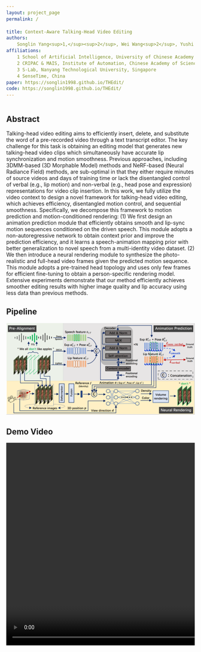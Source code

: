 ```yaml
---
layout: project_page
permalink: /

title: Context-Aware Talking-Head Video Editing
authors:
    Songlin Yang<sup>1,</sup><sup>2</sup>, Wei Wang<sup>2</sup>, Yushi Lan<sup>3</sup>, Xiangyu Fan<sup>4</sup>, Bo Peng<sup>2</sup>, Lei Yang<sup>4</sup>, Jing Dong<sup>2</sup>
affiliations:
    1 School of Artificial Intelligence, University of Chinese Academy of Sciences, China
    2 CRIPAC & MAIS, Institute of Automation, Chinese Academy of Sciences, China
    3 S-Lab, Nanyang Technological University, Singapore
    4 SenseTime, China
paper: https://songlin1998.github.io/THEdit/
code: https://songlin1998.github.io/THEdit/
---
```

<div class="columns is-centered has-text-centered">
    <div class="column is-four-fifths">
        <h2>Abstract</h2>
        <div class="content has-text-justified">
Talking-head video editing aims to efficiently insert, delete, and substitute the word of a pre-recorded video through a text transcript editor. The key challenge for this task is obtaining an editing model that generates new talking-head video clips which simultaneously have accurate lip synchronization and motion smoothness. Previous approaches, including 3DMM-based (3D Morphable Model) methods and NeRF-based (Neural Radiance Field) methods, are sub-optimal in that they either require minutes of source videos and days of training time or lack the disentangled control of verbal (e.g., lip motion) and non-verbal (e.g., head pose and expression) representations for video clip insertion. In this work, we fully utilize the video context to design a novel framework for talking-head video editing, which achieves efficiency, disentangled motion control, and sequential smoothness. Specifically, we decompose this framework to motion prediction and motion-conditioned rendering: (1) We first design an animation prediction module that efficiently obtains smooth and lip-sync motion sequences conditioned on the driven speech. This module adopts a non-autoregressive network to obtain context prior and improve the prediction efficiency, and it learns a speech-animation mapping prior with better generalization to novel speech from a multi-identity video dataset. (2) We then introduce a neural rendering module to synthesize the photo-realistic and full-head video frames given the predicted motion sequence. This module adopts a pre-trained head topology and uses only few frames for efficient fine-tuning to obtain a person-specific rendering model. Extensive experiments demonstrate that our method efficiently achieves smoother editing results with higher image quality and lip accuracy using less data than previous methods. 
        </div>
    </div>
</div>

<div class="columns is-centered has-text-centered">
    <div class="column is-four-fifths">
        <h2>Pipeline</h2>
        <img src="media/framework.png" width="800"></img>
    </div>
</div>

<div class="columns is-centered has-text-centered">
    <div class="column is-four-fifths">
        <h2>Demo Video</h2>
        <div class="col-12 text-center">
                <video width="860" height="540" src="media/demo.mp4" allowfullscreen controls></video>
        </div>
    </div>
</div>

